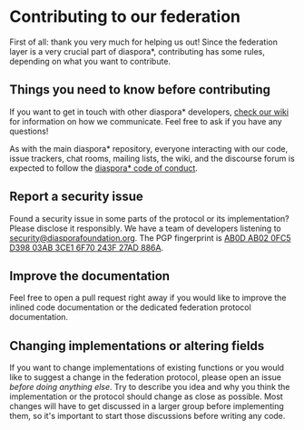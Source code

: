 # Contributing to our federation

First of all: thank you very much for helping us out! Since the federation layer is a very crucial part of diaspora\*, contributing has some rules, depending on what you want to contribute.

## Things you need to know before contributing

If you want to get in touch with other diaspora\* developers, [check our wiki][how-we-communicate] for information on how we communicate. Feel free to ask if you have any questions!

As with the main diaspora\* repository, everyone interacting with our code, issue trackers, chat rooms, mailing lists, the wiki, and the discourse forum is expected to follow the [diaspora\* code of conduct][code-of-conduct].

## Report a security issue

Found a security issue in some parts of the protocol or its implementation? Please disclose it responsibly. We have a team of developers listening to [security@diasporafoundation.org][sec-mail]. The PGP fingerprint is [AB0D AB02 0FC5 D398 03AB 3CE1 6F70 243F 27AD 886A][pgp].

## Improve the documentation

Feel free to open a pull request right away if you would like to improve the inlined code documentation or the dedicated federation protocol documentation.

## Changing implementations or altering fields

If you want to change implementations of existing functions or you would like to suggest a change in the federation protocol, please open an issue *before doing anything else*. Try to describe you idea and why you think the implementation or the protocol should change as close as possible. Most changes will have to get discussed in a larger group before implementing them, so it's important to start those discussions before writing any code.

[code-of-conduct]: https://github.com/diaspora/diaspora/blob/develop/CODE_OF_CONDUCT.md
[how-we-communicate]: https://wiki.diasporafoundation.org/How_we_communicate
[pgp]: https://pgp.mit.edu/pks/lookup?op=get&search=0x6F70243F27AD886A
[sec-mail]: mailto:security@diasporafoundation.org
